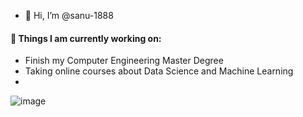 - 👋 Hi, I’m @sanu-1888


#### 🌱 Things I am currently working on: 
- Finish my Computer Engineering Master Degree  
- Taking online courses about Data Science and Machine Learning
- 

![image](https://github.com/sanu-1888/sanu-1888/assets/155351968/09d0793e-fa17-453e-92bd-9dce49537d87)
